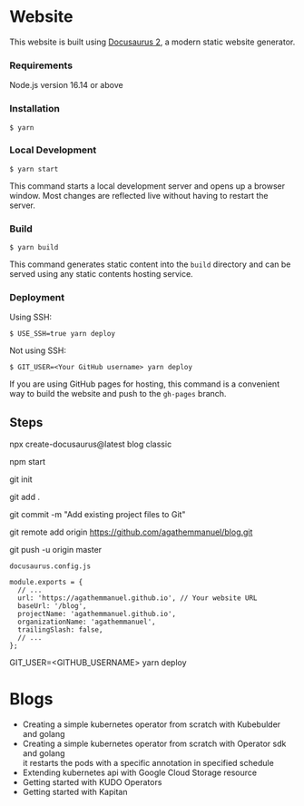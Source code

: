 # Website

This website is built using [Docusaurus 2](https://docusaurus.io/), a modern static website generator.


### Requirements  

Node.js version 16.14 or above  

### Installation

```
$ yarn
```

### Local Development

```
$ yarn start
```

This command starts a local development server and opens up a browser window. Most changes are reflected live without having to restart the server.

### Build

```
$ yarn build
```

This command generates static content into the `build` directory and can be served using any static contents hosting service.

### Deployment

Using SSH:

```
$ USE_SSH=true yarn deploy
```

Not using SSH:

```
$ GIT_USER=<Your GitHub username> yarn deploy
```

If you are using GitHub pages for hosting, this command is a convenient way to build the website and push to the `gh-pages` branch.




## Steps


npx create-docusaurus@latest blog classic

npm start

git init

git add .

git commit -m "Add existing project files to Git"

git remote add origin https://github.com/agathemmanuel/blog.git

git push -u origin master



```
docusaurus.config.js

module.exports = {
  // ...
  url: 'https://agathemmanuel.github.io', // Your website URL
  baseUrl: '/blog',
  projectName: 'agathemmanuel.github.io',
  organizationName: 'agathemmanuel',
  trailingSlash: false,
  // ...
};

```

GIT_USER=<GITHUB_USERNAME> yarn deploy






# Blogs  

- Creating a simple kubernetes operator from scratch with Kubebulder and golang  
- Creating a simple kubernetes operator from scratch with Operator sdk and golang  
  it restarts the pods with a specific annotation in specified schedule
- Extending kubernetes api with Google Cloud Storage resource  
- Getting started with KUDO Operators  
- Getting started with Kapitan  
